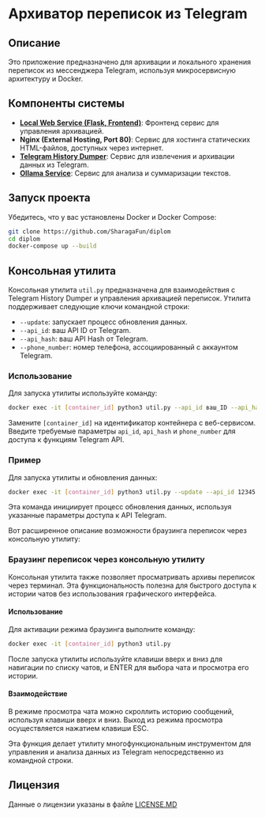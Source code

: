 # Архиватор переписок из Telegram

## Описание
Это приложение предназначено для архивации и локального хранения переписок из мессенджера Telegram, используя микросервисную архитектуру и Docker.

## Компоненты системы

- **[Local Web Service (Flask, Frontend)](https://github.com/SharagaFun/diplom/web)**: Фронтенд сервис для управления архивацией.
- **Nginx (External Hosting, Port 80)**: Сервис для хостинга статических HTML-файлов, доступных через интернет.
- **[Telegram History Dumper](https://github.com/3bl3gamer/tg_history_dumper)**: Сервис для извлечения и архивации данных из Telegram.
- **[Ollama Service](https://github.com/ollama/ollama)**: Сервис для анализа и суммаризации текстов.

## Запуск проекта
Убедитесь, что у вас установлены Docker и Docker Compose:
```bash
git clone https://github.com/SharagaFun/diplom
cd diplom
docker-compose up --build
```

## Консольная утилита

Консольная утилита `util.py` предназначена для взаимодействия с Telegram History Dumper и управления архивацией переписок. Утилита поддерживает следующие ключи командной строки:

- `--update`: запускает процесс обновления данных.
- `--api_id`: ваш API ID от Telegram.
- `--api_hash`: ваш API Hash от Telegram.
- `--phone_number`: номер телефона, ассоциированный с аккаунтом Telegram.

### Использование

Для запуска утилиты используйте команду:
```bash
docker exec -it [container_id] python3 util.py --api_id ваш_ID --api_hash ваш_hash --phone_number ваш_номер
```
Замените `[container_id]` на идентификатор контейнера с веб-сервисом. Введите требуемые параметры `api_id`, `api_hash` и `phone_number` для доступа к функциям Telegram API.

### Пример
Для запуска утилиты и обновления данных:
```bash
docker exec -it [container_id] python3 util.py --update --api_id 12345 --api_hash abcdef123456 --phone_number +1234567890
```
Эта команда инициирует процесс обновления данных, используя указанные параметры доступа к API Telegram.

Вот расширенное описание возможности браузинга переписок через консольную утилиту:

### Браузинг переписок через консольную утилиту

Консольная утилита также позволяет просматривать архивы переписок через терминал. Эта функциональность полезна для быстрого доступа к истории чатов без использования графического интерфейса.

#### Использование
Для активации режима браузинга выполните команду:
```bash
docker exec -it [container_id] python3 util.py
```
После запуска утилиты используйте клавиши вверх и вниз для навигации по списку чатов, и ENTER для выбора чата и просмотра его истории.

#### Взаимодействие
В режиме просмотра чата можно скроллить историю сообщений, используя клавиши вверх и вниз. Выход из режима просмотра осуществляется нажатием клавиши ESC.

Эта функция делает утилиту многофункциональным инструментом для управления и анализа данных из Telegram непосредственно из командной строки.

## Лицензия
Данные о лицензии указаны в файле [LICENSE.MD](LICENSE.MD)
